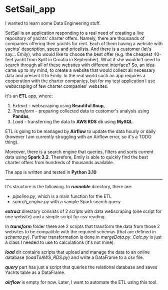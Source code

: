 # SetSail_app

I wanted to learn some Data Engineering stuff.

SetSail is an application responding to a real need of creating a live repository of yachts' charter offers.
Namely, there are thousands of companies offering their yachts for rent. Each of them having a website with yachts' description, specs and pricelists.
And there is a customer (let's say... Emily), who would like to choose the best offer (e.g. the cheapest 40-feet yacht from Split in Croatia in September).
What if she wouldn't need to search through all of these websites with different interface?
So, an idea came up to my mind, to create a website that would collect all necessary data and present it to Emily.
In the real world such an app requires a cooperation with the charter companies, but for my test application I use webscraping of few charter companies' websites.

It's an **ETL** app, where:
1) _Extract_ - webscraping using **Beautiful Soup**,
2) _Transform_ - preparing collected data to customer's analysis using **Pandas**,
3) _Load_ - transferring the data to **AWS RDS** db using **MySQL**.

ETL is going to be managed by **Airflow** to update the data hourly or daily (however I am currently struggling with an Airflow error, so it's a TODO thing).

Moreover, there is a search engine that queries, filters and sorts current data using **Spark 3.2**.
Therefore, Emily is able to quickly find the best charter offers from hundreds of thousands available.

The app is written and tested in **Python 3.10**

___

It's structure is the following.
In _**runnable**_ directory, there are:
- _pipeline.py_, which is a main function for the ETL
- _search_engine.py_ with a sample Spark search query

_**extract**_ directory consists of 2 scripts with data webscraping (one script for one website) and a simple script for csv reading.

In _**transform**_ folder there are 2 scripts that transform the data from those 2 websites to be compatible with the required schemas (that are defined in _schema.py_).
Further transformation is done in _mergeData.py_. _Calc.py_ is just a class I needed to use to calculations (it's not mine).

_**load**_ dir contains scripts that upload and manage the data to an online database (_loadToAWS_RDS.py_) and write a DataFrame to a csv file.

_**query**_ part has just a script that queries the relational database and saves Yachts table as a DataFrame.

_**airflow**_ is empty for now. Later, I want to automate the ETL using this tool.
